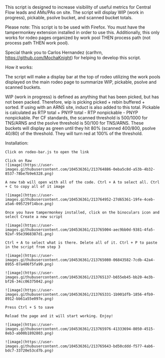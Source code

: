 

This script is designed to increase visibility of useful metrics for Central Flow leads and AMs/PAs on site. The script will display WIP (work in progress), pickable, psolve bucket, and scanned bucket totals.

Please note: This script is to be used with Firefox. You must have the tampermonkey extension installed in order to use this. Additionally, this only works for rodeo pages organized by work pool THEN process path (not process path THEN work pool).

Special thank you to Carlos Hernandez (carlhrn, https://github.com/MochaKnight) for helping to develop this script.

How it works:

The script will make a display bar at the top of rodeo utilizing the work pools displayed on the main rodeo page to summarize WIP, pickable, psolve and scanned buckets.

WIP (work in progress) is defined as anything that has been picked, but has not been packed. Therefore, wip is picking picked + rebin buffered + sorted. If using with an ARNS site, induct is also added to this total.
Pickable is calculated as RTP total + PNYP total - RTP nonpickable - PNYP nonpickable.
Per CF standards, the scanned threshold is 500/1000 for TNS/ARNS and the psolve threshold is 50/100 for TNS/ARNS. These buckets will display as green until they hit 80% (scanned 400/800, psolve 40/80) of the threshold. They will turn red at 100% of the threshold.

Installation:

    Click on rodeo-bar.js to open the link

    Click on Raw 
    ![image](https://user-images.githubusercontent.com/104536361/213764886-0eba5c8d-a53b-4b32-8537-78be7b9e6328.png)
    
    A new tab will open with all of the code. Ctrl + A to select all. Ctrl + C to copy all of it image
    
    ![image](https://user-images.githubusercontent.com/104536361/213764952-27d65361-19fe-4ceb-a5a6-095729f14bce.png)

    Once you have tampermonkey installed, click on the binoculars icon and select Create a new script 
    
    ![image](https://user-images.githubusercontent.com/104536361/213765004-aec9bb0d-9381-4fa5-92af-95e3968387d1.png)

    Ctrl + A to select what is there. Delete all of it. Ctrl + P to paste in the script from step 3 
    
    ![image](https://user-images.githubusercontent.com/104536361/213765080-06843582-7cdb-42a4-8955-07a406f5fa99.png)
    
    ![image](https://user-images.githubusercontent.com/104536361/213765137-b655eb45-bb20-4e3b-bf26-34cc06375042.png)
    
    ![image](https://user-images.githubusercontent.com/104536361/213765331-1b901dfb-1856-4fb9-8912-bb61a55e097e.png)

    Press Ctrl + S to save
    
    Reload the page and it will start working. Enjoy!
    
    ![image](https://user-images.githubusercontent.com/104536361/213765976-41333694-8050-4515-8eb3-ab00b1892803.png)

    ![image](https://user-images.githubusercontent.com/104536361/213765643-bd50cddd-f577-4ab6-bdc7-33720e53cd7b.png)
    

